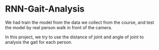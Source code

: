 # RNN-Gait-Analysis

We had train the model from the data we collect from the course, and test the model by real person walk in front of the camera.

In this project, we try to use the distance of joint and angle of joint to analysis the gait for each person.
